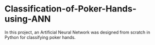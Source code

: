 # Classification-of-Poker-Hands-using-ANN
In this project, an Artificial Neural Network was designed from scratch in Python for classifying poker hands.
